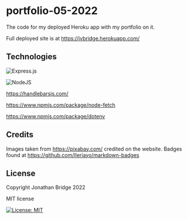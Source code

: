 # portfolio-05-2022
The code for my deployed Heroku app with my portfolio on it.

Full deployed site is at https://jvbridge.herokuapp.com/

## Technologies

![Express.js](https://img.shields.io/badge/express.js-%23404d59.svg?style=for-the-badge&logo=express&logoColor=%2361DAFB) 

![NodeJS](https://img.shields.io/badge/node.js-6DA55F?style=for-the-badge&logo=node.js&logoColor=white)

https://handlebarsjs.com/

https://www.npmjs.com/package/node-fetch

https://www.npmjs.com/package/dotenv

## Credits

Images taken from https://pixabay.com/ credited on the website.
Badges found at https://github.com/Ileriayo/markdown-badges

## License

Copyright Jonathan Bridge 2022

MIT license

[![License: MIT](https://img.shields.io/badge/License-MIT-yellow.svg)](https://opensource.org/licenses/MIT)